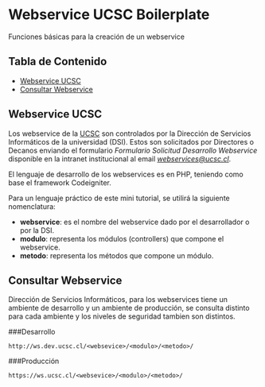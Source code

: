 # Webservice UCSC Boilerplate
Funciones básicas para la creación de un webservice

## <a name='TOC'>Tabla de Contenido</a>


* [Webservice UCSC](#about)
* [Consultar Webservice](#consultar)

## <a name='about'>Webservice UCSC</a>
Los webservice de la [UCSC](http://ucsc.cl) son controlados por la Dirección de Servicios Informáticos de la universidad (DSI). Estos son solicitados por Directores o Decanos enviando el formulario *Formulario Solicitud Desarrollo Webservice* disponible en la intranet institucional al email *webservices@ucsc.cl*.

El lenguaje de desarrollo de los webservices es en PHP, teniendo como base el framework Codeigniter.

Para un lenguaje práctico de este mini tutorial, se utilirá la siguiente nomenclatura:

* **webservice**: es el nombre del webservice dado por el desarrollador o por la DSI.
* **modulo**: representa los módulos (controllers) que compone el webservice.
* **metodo**: representa los métodos que compone un módulo.


## <a name='consultar'>Consultar Webservice</a>
Dirección de Servicios Informáticos, para los webservices tiene un ambiente de desarrollo y un ambiente de producción, se consulta distinto para cada ambiente y los niveles de seguridad tambien son distintos.

###Desarrollo
```
http://ws.dev.ucsc.cl/<websevice>/<modulo>/<metodo>/
```

###Producción
```
https://ws.ucsc.cl/<websevice>/<modulo>/<metodo>/
```

